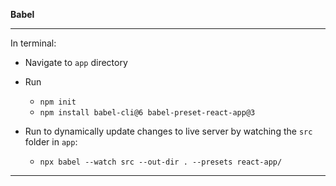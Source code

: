 **Babel**

---

In terminal:

* Navigate to `app` directory

* Run
  * `npm init`
  * `npm install babel-cli@6 babel-preset-react-app@3`
  
* Run to dynamically update changes to live server by watching the `src` folder in `app`:
  * `npx babel --watch src --out-dir . --presets react-app/`

---